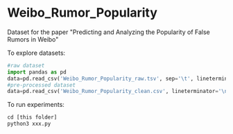 # Weibo_Rumor_Popularity
Dataset for the paper "Predicting and Analyzing the Popularity of False Rumors in Weibo" 

To explore datasets:
```python
#raw dataset
import pandas as pd
data=pd.read_csv('Weibo_Rumor_Popularity_raw.tsv', sep='\t', lineterminator='\n')
#pre-processed dataset
data=pd.read_csv('Weibo_Rumor_Popularity_clean.csv', lineterminator='\n')
```
To run experiments:
```python
cd [this folder]
python3 xxx.py
```
